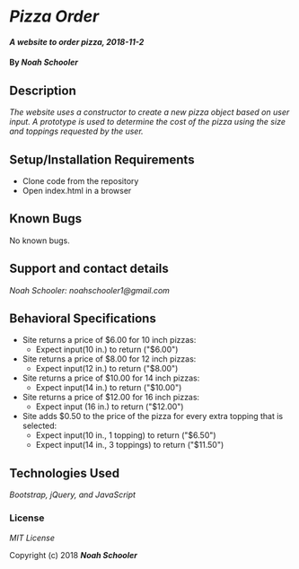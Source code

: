 # _Pizza Order_

#### _A website to order pizza, 2018-11-2_

#### By _Noah Schooler_

## Description
_The website uses a constructor to create a new pizza object based on user input. A prototype is used to determine the cost of the pizza using the size and toppings requested by the user._

## Setup/Installation Requirements
* Clone code from the repository
* Open index.html in a browser

## Known Bugs
No known bugs.

## Support and contact details
_Noah Schooler: noahschooler1@gmail.com_

## Behavioral Specifications
* Site returns a price of $6.00 for 10 inch pizzas:
  * Expect input(10 in.) to return ("$6.00")
* Site returns a price of $8.00 for 12 inch pizzas:
  * Expect input(12 in.) to return ("$8.00")
* Site returns a price of $10.00 for 14 inch pizzas:
  * Expect input(14 in.) to return ("$10.00")
* Site returns a price of $12.00 for 16 inch pizzas:
  * Expect input (16 in.) to return ("$12.00")
* Site adds $0.50 to the price of the pizza for every extra topping that is selected:
  * Expect input(10 in., 1 topping) to return ("$6.50")
  * Expect input(14 in., 3 toppings) to return ("$11.50")

## Technologies Used
_Bootstrap, jQuery, and JavaScript_

### License
*MIT License*

Copyright (c) 2018 **_Noah Schooler_**
